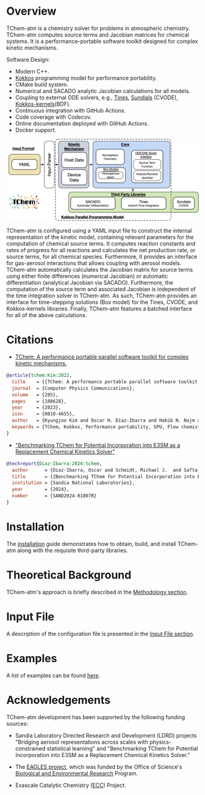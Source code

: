 # **Overview**

TChem-atm is a chemistry solver for problems in atmospheric chemistry.
TChem-atm computes source terms and Jacobian matrices for chemical systems. It is a performance-portable software toolkit designed for complex kinetic mechanisms.

Software Design:

  * Modern C++.
  * [Kokkos](https://github.com/kokkos/kokkos.git) programming model for performance portability.
  * CMake build system.
  * Numerical and SACADO analytic Jacobian calculations for all models.
  * Coupling to external ODE solvers, e.g., [Tines](https://github.com/sandialabs/Tines), [Sundials](https://computing.llnl.gov/projects/sundials) (CVODE), [Kokkos-kernels](https://github.com/kokkos/kokkos-kernels)(BDF).
  * Continuous integration with GitHub Actions.
  * Code coverage with Codecov. 
  * Online documentation deployed with GitHub Actions.
  * Docker support. 

![TChem](figures/TChem_atm.png)

TChem-atm is configured using a YAML input file to construct the internal representation of the kinetic model, containing relevant parameters for the computation of chemical source terms. It computes reaction constants and rates of progress for all reactions and calculates the net production rate, or source terms, for all chemical species. Furthermore, it provides an interface for gas-aerosol interactions that allows coupling with aerosol models. TChem-atm automatically calculates the Jacobian matrix for source terms using either finite differences (numerical Jacobian) or automatic differentiation (analytical Jacobian via SACADO). Furthermore, the computation of the source term and associated Jacobian is independent of the time integration solver in TChem-atm. As such, TChem-atm provides an interface for time-stepping solutions (Box model) for the Tines, CVODE, and Kokkos-kernels libraries. Finally, TChem-atm features a batched interface for all of the above calculations.

# **Citations**

* [TChem: A performance portable parallel software
toolkit for complex kinetic mechanisms.](https://www.sciencedirect.com/science/article/pii/S0010465522003472)

```bibtex
@article{tchem:Kim:2022,
  title    = {{TChem: A performance portable parallel software toolkit for complex kinetic mechanisms}},
  journal  = {Computer Physics Communications},
  volume   = {285},
  pages    = {108628},
  year     = {2023},
  issn     = {0010-4655},
  author   = {Kyungjoo Kim and Oscar H. Díaz-Ibarra and Habib N. Najm and Judit Zádor and Cosmin Safta},
  keywords = {TChem, Kokkos, Performance portability, GPU, Flow chemistry}
}
```

* ["Benchmarking TChem for Potential Incorporation into E3SM as a Replacement Chemical Kinetics Solver"](sand_report/QTI_tchemV1.pdf)
```bibtex
@techreport{Diaz-Ibarra:2024:tchem,
  author      = {Diaz-Ibarra, Oscar and Schmidt, Michael J.  and Safta, Cosmin },
  title       = {{Benchmarking TChem for Potential Incorporation into E3SM as a Replacement Chemical Kinetics Solver}},
  institution = {Sandia National Laboratories},
  year        = {2024},
  number      = {SAND2024-01807R}
}
```

# **Installation**

The [installation](installation.md) guide demonstrates how to obtain, build, and install TChem-atm along with the requisite third-party libraries.

# **Theoretical Background**

TChem-atm's approach is briefly described in the [Methodology section](methodology.md).

# **Input File**

A description of the configuration file is presented in the [Input File section](input.md).

# **Examples**

A list of examples can be found [here](examples.md).

# **Acknowledgements**

TChem-atm development has been supported by the following funding sources:

* Sandia Laboratory Directed Research and Development (LDRD) projects "Bridging aerosol representations across scales with physics-constrained statistical learning" and "Benchmarking TChem for Potential Incorporation into E3SM as a Replacement Chemical Kinetics Solver."

* The [EAGLES project](https://climatemodeling.science.energy.gov/projects/enabling-aerosol-cloud-interactions-global-convection-permitting-scales-eagles), which was funded by
the Office of Science's [Biological and Environmental
Research](https://science.osti.gov/ber) Program.

* Exascale Catalytic Chemistry ([ECC](https://www.ecc-project.org/)) Project.

